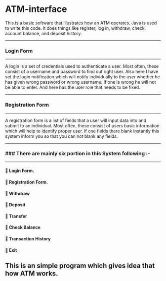 # ATM-interface




This is a basic software that illustrates how an ATM operates. Java is used to write this code. It does things like register, log in, withdraw, check account balance, and deposit history. 

___________________
### Login Form
___________________

A login is a set of credentials used to authenticate a user. Most often, these consist of a username and password to find out right user. Also here I have set the login notification which will notify individually to the user whether he has given wrong password or wrong username. If one is wrong he will not be able to enter. And here has the user role that needs to be fixed.

____________________
### Registration Form
____________________

A registration form is a list of fields that a user will input data into and submit to an individual. Most often, these consist of users basic information which will help to identify proper user. If one fields there blank instantly this system inform you so that you can not blank any fields. 

____________________________________________________________
### ### There are mainly six portion in this System following :-
____________________________________________________________
  #### 	Login Form.

  #### 	Registration Form.

  ####   Withdraw
   ####   Deposit
  ####   Transfer
  ####   Check Balance 
  ####   Transaction History
  ####   Exit 
 
 



##  This is an simple program which gives idea that how ATM works.
